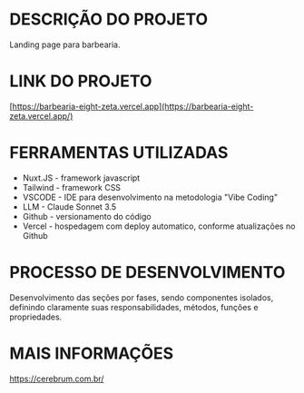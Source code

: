 # DESCRIÇÃO DO PROJETO

Landing page para barbearia.

# LINK DO PROJETO

[https://barbearia-eight-zeta.vercel.app](https://barbearia-eight-zeta.vercel.app/)

# FERRAMENTAS UTILIZADAS

* Nuxt.JS - framework javascript
* Tailwind - framework CSS
* VSCODE - IDE para desenvolvimento na metodologia "Vibe Coding"
* LLM - Claude Sonnet 3.5
* Github - versionamento do código
* Vercel - hospedagem com deploy automatico, conforme atualizações no Github

# PROCESSO DE DESENVOLVIMENTO

Desenvolvimento das seções por fases, sendo componentes isolados, definindo claramente suas responsabilidades, métodos, funções e propriedades.

# MAIS INFORMAÇÕES

https://cerebrum.com.br/